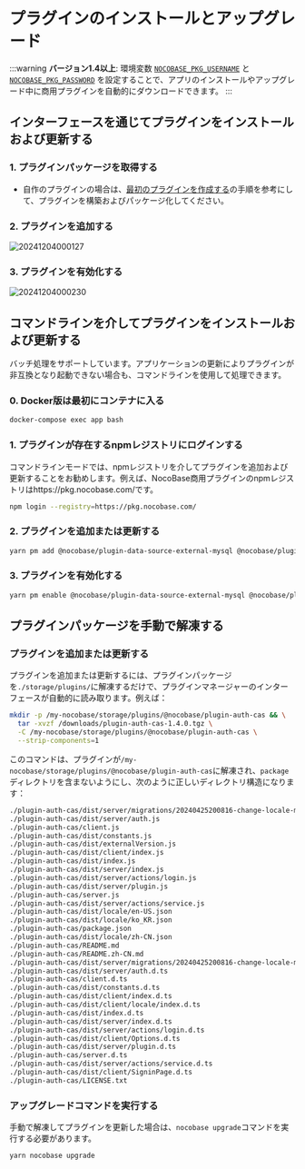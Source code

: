 # プラグインのインストールとアップグレード

:::warning
**バージョン1.4以上**: 環境変数 [`NOCOBASE_PKG_USERNAME`](/welcome/getting-started/env#nocobase_pkg_username) と [`NOCOBASE_PKG_PASSWORD`](/welcome/getting-started/env#nocobase_pkg_password) を設定することで、アプリのインストールやアップグレード中に商用プラグインを自動的にダウンロードできます。
:::

## インターフェースを通じてプラグインをインストールおよび更新する

### 1. プラグインパッケージを取得する

- 自作のプラグインの場合は、[最初のプラグインを作成する](/development/your-fisrt-plugin)の手順を参考にして、プラグインを構築およびパッケージ化してください。

### 2. プラグインを追加する

![20241204000127](https://static-docs.nocobase.com/20241204000127.png)

### 3. プラグインを有効化する

![20241204000230](https://static-docs.nocobase.com/20241204000230.png)

## コマンドラインを介してプラグインをインストールおよび更新する

バッチ処理をサポートしています。アプリケーションの更新によりプラグインが非互換となり起動できない場合も、コマンドラインを使用して処理できます。

### 0. Docker版は最初にコンテナに入る

```bash
docker-compose exec app bash
```

### 1. プラグインが存在するnpmレジストリにログインする

コマンドラインモードでは、npmレジストリを介してプラグインを追加および更新することをお勧めします。例えば、NocoBase商用プラグインのnpmレジストリはhttps://pkg.nocobase.com/です。

```bash
npm login --registry=https://pkg.nocobase.com/
```

### 2. プラグインを追加または更新する

```bash
yarn pm add @nocobase/plugin-data-source-external-mysql @nocobase/plugin-embed --registry=https://pkg.nocobase.com/
```

### 3. プラグインを有効化する

```bash
yarn pm enable @nocobase/plugin-data-source-external-mysql @nocobase/plugin-embed
```

## プラグインパッケージを手動で解凍する

### プラグインを追加または更新する

プラグインを追加または更新するには、プラグインパッケージを`./storage/plugins/`に解凍するだけで、プラグインマネージャーのインターフェースが自動的に読み取ります。例えば：

```bash
mkdir -p /my-nocobase/storage/plugins/@nocobase/plugin-auth-cas && \
  tar -xvzf /downloads/plugin-auth-cas-1.4.0.tgz \
  -C /my-nocobase/storage/plugins/@nocobase/plugin-auth-cas \
  --strip-components=1
```

このコマンドは、プラグインが`/my-nocobase/storage/plugins/@nocobase/plugin-auth-cas`に解凍され、`package`ディレクトリを含まないようにし、次のように正しいディレクトリ構造になります：

```bash
./plugin-auth-cas/dist/server/migrations/20240425200816-change-locale-module.js
./plugin-auth-cas/dist/server/auth.js
./plugin-auth-cas/client.js
./plugin-auth-cas/dist/constants.js
./plugin-auth-cas/dist/externalVersion.js
./plugin-auth-cas/dist/client/index.js
./plugin-auth-cas/dist/index.js
./plugin-auth-cas/dist/server/index.js
./plugin-auth-cas/dist/server/actions/login.js
./plugin-auth-cas/dist/server/plugin.js
./plugin-auth-cas/server.js
./plugin-auth-cas/dist/server/actions/service.js
./plugin-auth-cas/dist/locale/en-US.json
./plugin-auth-cas/dist/locale/ko_KR.json
./plugin-auth-cas/package.json
./plugin-auth-cas/dist/locale/zh-CN.json
./plugin-auth-cas/README.md
./plugin-auth-cas/README.zh-CN.md
./plugin-auth-cas/dist/server/migrations/20240425200816-change-locale-module.d.ts
./plugin-auth-cas/dist/server/auth.d.ts
./plugin-auth-cas/client.d.ts
./plugin-auth-cas/dist/constants.d.ts
./plugin-auth-cas/dist/client/index.d.ts
./plugin-auth-cas/dist/client/locale/index.d.ts
./plugin-auth-cas/dist/index.d.ts
./plugin-auth-cas/dist/server/index.d.ts
./plugin-auth-cas/dist/server/actions/login.d.ts
./plugin-auth-cas/dist/client/Options.d.ts
./plugin-auth-cas/dist/server/plugin.d.ts
./plugin-auth-cas/server.d.ts
./plugin-auth-cas/dist/server/actions/service.d.ts
./plugin-auth-cas/dist/client/SigninPage.d.ts
./plugin-auth-cas/LICENSE.txt
```

### アップグレードコマンドを実行する

手動で解凍してプラグインを更新した場合は、`nocobase upgrade`コマンドを実行する必要があります。

```bash
yarn nocobase upgrade
```
